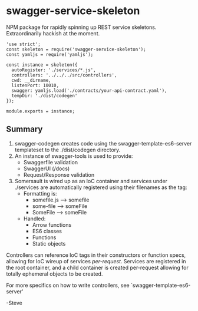 # swagger-service-skeleton
NPM package for rapidly spinning up REST service skeletons. Extraordinarily
hackish at the moment.

    'use strict';
    const skeleton = require('swagger-service-skeleton');
    const yamljs = require('yamljs');

    const instance = skeleton({
      autoRegister: './services/*.js',
      controllers: '../../../src/controllers',
      cwd: __dirname,
      listenPort: 10010,
      swagger: yamljs.load('./contracts/your-api-contract.yaml'),
      tempDir: './dist/codegen'
    });

    module.exports = instance;

## Summary

  1. swagger-codegen creates code using the swagger-template-es6-server
     templateset to the ./dist/codegen directory.
  2. An instance of swagger-tools is used to provide:
        - Swaggerfile validation
        - SwaggerUI (/docs)
        - Request/Response validation
  3. Somersault is wired up as an IoC container and services under ./services
     are automatically registered using their filenames as the tag:
        - Formatting is:
            - somefile.js --> somefile
            - some-file --> someFile
            - SomeFile --> someFile
        - Handled:
            - Arrow functions
            - ES6 classes
            - Functions
            - Static objects

Controllers can reference IoC tags in their constructors or function specs,
allowing for IoC wireup of services *per-request*. Services are registered
in the root container, and a child container is created per-request allowing
for totally ephemeral objects to be created.

For more specifics on how to write controllers, see `swagger-template-es6-server'

-Steve
